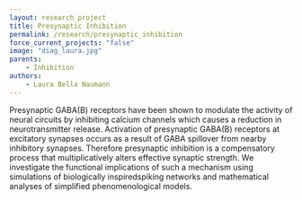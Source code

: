 ```yaml
---
layout: research_project
title: Presynaptic Inhibition
permalink: /research/presynaptic_inhibition
force_current_projects: "false"
image: "diag_laura.jpg"
parents:
    - Inhibition
authors:
    - Laura Bella Naumann
---
```

Presynaptic  GABA(B)  receptors  have  been  shown  to  modulate  the  activity  of  neural  circuits  by  inhibiting  calcium  channels  which  causes  a  reduction  in  neurotransmitter  release.  Activation  of  presynaptic  GABA(B)  receptors  at  excitatory  synapses  occurs  as  a  result  of  GABA  spillover  from  nearby  inhibitory  synapses.  Therefore  presynaptic  inhibition  is  a  compensatory  process  that  multiplicatively  alters  effective  synaptic  strength.  We  investigate  the  functional  implications  of  such  a  mechanism  using  simulations  of  biologically  inspiredspiking  networks  and  mathematical  analyses  of  simplified  phenomenological  models. 
